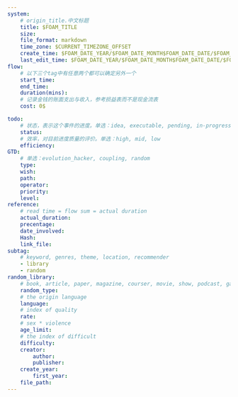```yaml
---
system:
    # origin_title.中文标题
    title: $FOAM_TITLE
    size: 
    file_format: markdown
    time_zone: $CURRENT_TIMEZONE_OFFSET
    create_time: $FOAM_DATE_YEAR/$FOAM_DATE_MONTH$FOAM_DATE_DATE/$FOAM_DATE_HOUR$FOAM_DATE_MINUTE
    last_edit_time: $FOAM_DATE_YEAR/$FOAM_DATE_MONTH$FOAM_DATE_DATE/$FOAM_DATE_HOUR$FOAM_DATE_MINUTE
flow:
    # 以下三个tag中有任意两个都可以确定另外一个
    start_time: 
    end_time: 
    duration(mins): 
    # 记录金钱的账面支出与收入，参考损益表而不是现金流表
    cost: 0$

todo:
    # 状态，表示这个事件的进度。单选：idea, executable, pending, in-progress, done, verified, archived。添加flow数据参考后可自动根据预计用时和实际用时自动计算完成度
    status:
    # 效率，对目前进度质量的评价。单选：high, mid, low
    efficiency:
GTD:
    # 单选：evolution_hacker, coupling, random
    type:
    wish:
    path:
    operator:
    priority:
    level:
reference:
    # read time = flow sum = actual duration
    actual_duration:
    precentage:
    date_involved:
    Hash:
    link_file:
subtag:
    # keyword, genres, theme, location, recommender
    - library
    - random
random_library:
    # book, article, paper, magazine, courser, movie, show, podcast, game
    random_type:
    # the origin language
    language:
    # index of quality
    rate:
    # sex * violence
    age_limit:
    # the index of difficult
    difficulty:
    creator:
        author:
        publisher:
    create_year:
        first_year: 
    file_path:
---
```

<!-- hint: 
    - 体验过的
    - 准备体验的
    - 看到过，只进行5分钟的了解，而且并不准备进行体验的

内容需要收录两部分
    - 作品信息：作者，主题，出版社等等，能用YAML表示就用YAML
    - 主观体验：游玩记录，感受，评价等recommendation by recommender and link -->